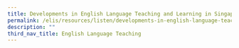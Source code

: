 ```yaml
---
title: Developments in English Language Teaching and Learning in Singapore (Episode 2)
permalink: /elis/resources/listen/developments-in-english-language-teaching-and-learning-in-singapore-episode-2/
description: ""
third_nav_title: English Language Teaching
---
```

